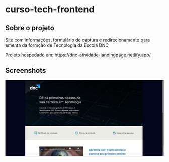 # curso-tech-frontend

## Sobre o projeto
Site com informações, formulário de captura e redirecionamento para ementa da formção de Tecnologia da Escola DNC

Projeto hospedado em: https://dnc-atividade-landingpage.netlify.app/

## Screenshots
![App Screenshot](/public/picture_01.png)
